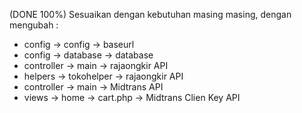 (DONE 100%)
Sesuaikan dengan kebutuhan masing masing, dengan mengubah :
- config -> config -> baseurl
- config -> database -> database
- controller -> main -> rajaongkir API
- helpers -> tokohelper -> rajaongkir API
- controller -> main -> Midtrans API
- views -> home -> cart.php -> Midtrans Clien Key API
